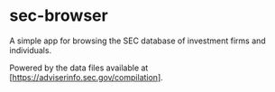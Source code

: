 # sec-browser

A simple app for browsing the SEC database of investment firms and individuals.

Powered by the data files available at [https://adviserinfo.sec.gov/compilation]. 
